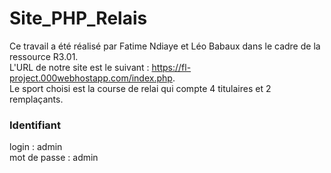 # Site_PHP_Relais

Ce travail a été réalisé par Fatime Ndiaye et Léo Babaux dans le cadre de la ressource R3.01.  
L'URL de notre site est le suivant : https://fl-project.000webhostapp.com/index.php.  
Le sport choisi est la course de relai qui compte 4 titulaires et 2 remplaçants.  

### Identifiant
login : admin  
mot de passe : admin

